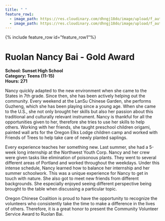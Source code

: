 ```yaml
---
title: " "
feature_row1:
  - image_path: https://res.cloudinary.com/dhngj18do/image/upload/f_auto,q_auto/v1/images/pvsa/2019_roland
  - image_path: https://res.cloudinary.com/dhngj18do/image/upload/f_auto,q_auto/v1/images/activities/year_2019
---
```


{% include feature_row id="feature_row1"%}

# Ruolan Nancy Bai - Gold Award

**School: Sunset High School**  
**Category: Teens (11-15)**  
**Hours: 271**  

Nancy quickly adapted to the new environment when she came to the States in 7th grade. Since then, she has been actively helping out the community. Every weekend at the LanSu Chinese Garden, she performs Guzheng, which she has been playing since a young age. When she came to the U.S., she not only brought her skills but also her passion about this traditional and culturally relevant instrument. Nancy is thankful for all the opportunities given to her, therefore she tries to use her skills to help others. Working with her friends, she taught preschool children origami, painted wall arts for the Oregon Elks Lodge children camp and worked with Friends of Trees to help take care of newly planted saplings.

Every experience teaches her something new. Last summer, she had a 5-week long internship at the Northwest Youth Corp. Nancy and her crew were given tasks like elimination of poisonous plants. They went to several different areas of Portland and worked throughout the weekdays. Under this intense schedule, Nancy learned how to balance her internship and her summer schoolwork. This was a unique experience for Nancy to get in touch with nature. She also got to meet new friends from different backgrounds. She especially enjoyed seeing different perspective being brought to the table when discussing a particular topic.

Oregon Chinese Coalition is proud to have the opportunity to recognize the volunteers who consistently take the time to make a difference in the lives of others. Therefore, it is a great honor to present the Community Volunteer Service Award to Ruolan Bai.
